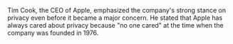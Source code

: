 Tim Cook, the CEO of Apple, emphasized the company's strong stance on privacy even before it became a major concern.  He stated that Apple has always cared about privacy because "no one cared" at the time when the company was founded in 1976.